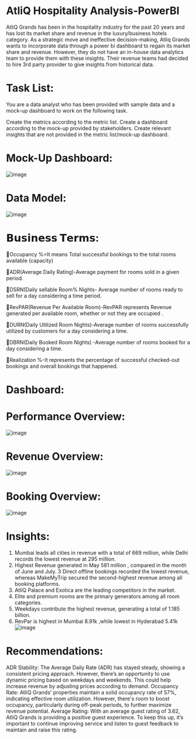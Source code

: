 # AtliQ Hospitality Analysis-PowerBI

AtliQ Grands has been in the hospitality industry for the past 20 years and has lost its market share and revenue in the luxury/business hotels category. As a strategic move and ineffective decision-making, Atliq Grands wants to incorporate data through a power bi dashboard to regain its market share and revenue. However, they do not have an in-house data analytics team to provide them with these insights. Their revenue teams had decided to hire 3rd party provider to give insights from historical data.

# Task List:

You are a data analyst who has been provided with sample data and a mock-up dashboard to work on the following task.

Create the metrics according to the metric list.
Create a dashboard according to the mock-up provided by stakeholders.
Create relevant insights that are not provided in the metric list/mock-up dashboard.

# Mock-Up Dashboard:

![image](https://github.com/user-attachments/assets/5cabb3cf-a379-4148-9a5a-f691cea59b25)

# Data Model:

![image](https://github.com/user-attachments/assets/adec801c-450a-44e3-b1f2-4a28e2ff3553)

# 𝗕𝘂𝘀𝗶𝗻𝗲𝘀𝘀 𝗧𝗲𝗿𝗺𝘀:

📌Occupancy %=It means Total successful bookings to the total rooms available (capacity)

📌ADR(Average Daily Rating)-Average payment for rooms sold in a given period.

📌DSRN(Daily sellable Room% Nights- Average number of rooms ready to sell for a day considering a time period.

📌RevPAR(Revenue Per Available Room)-RevPAR represents Revenue generated per available room, whether or not they are occupied .

📌DURN(Daily Utilized Room Nights)-Average number of rooms successfully utilized by customers for a day considering a time.

📌DBRN(Daily Booked Room Nights) -Average number of rooms booked for a day considering a time.

📌Realization %-It represents the percentage of successful checked-out bookings and overall bookings that happened.



# Dashboard:
# Performance Overview:
![image](https://github.com/user-attachments/assets/1f56672d-9dfc-432e-88ea-5ea250f5fe2d)

# Revenue Overview:
![image](https://github.com/user-attachments/assets/b7560f6f-f082-4633-b22b-35ffbc7eaa57)

# Booking Overview:
![image](https://github.com/user-attachments/assets/d62dbf0c-606c-4edb-a195-f0685e18c486)

# Insights:
1. Mumbai leads all cities in revenue with a total of 669 million, while Delhi records the lowest revenue at 295 million.
2. Highest Revenue generated in  May 581 million , compared in the month of June and July.
3 Direct offline bookings recorded the lowest revenue, whereas MakeMyTrip secured the second-highest revenue among all booking platforms.
4. AtliQ Palace and Exotica are the leading competitors in the market.
5. Elite and premium rooms are the primary generators among all  room categories.
6. Weekdays contribute the highest revenue, generating a total of 1.185 billion.
7. RevPar is highest in Mumbai  8.91k ,while  lowest in Hyderabad 5.41k
![image](https://github.com/user-attachments/assets/4648620f-8073-40e5-9d26-7d7245ffc1d4)

# Recommendations:

ADR Stability: The Average Daily Rate (ADR) has stayed steady, showing a consistent pricing approach. However, there’s an opportunity to use dynamic pricing based on weekdays and weekends. This could help increase revenue by adjusting prices according to demand.
Occupancy Rate: AtliQ Grands' properties maintain a solid occupancy rate of 57%, indicating effective room utilization. However, there's room to boost occupancy, particularly during off-peak periods, to further maximize revenue potential.
Average Rating: With an average guest rating of 3.62, AtliQ Grands is providing a positive guest experience. To keep this up, it’s important to continue improving service and listen to guest feedback to maintain and raise this rating.











